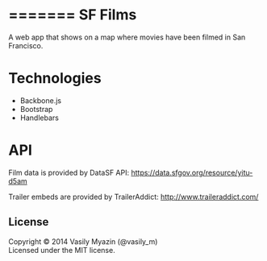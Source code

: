 =======
SF Films
=========

A web app that shows on a map where movies have been filmed in San Francisco.

Technologies
==================

* Backbone.js
* Bootstrap
* Handlebars

API
====================

Film data is provided by DataSF API: https://data.sfgov.org/resource/yitu-d5am

Trailer embeds are provided by TrailerAddict: http://www.traileraddict.com/

## License ##
Copyright © 2014 Vasily Myazin (@vasily_m)  
Licensed under the MIT license.
